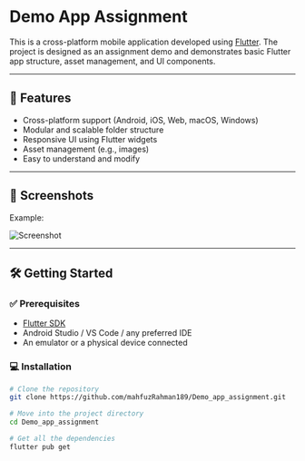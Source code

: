 # Demo App Assignment

This is a cross-platform mobile application developed using [Flutter](https://flutter.dev/). The project is designed as an assignment demo and demonstrates basic Flutter app structure, asset management, and UI components.

---

## 🚀 Features

- Cross-platform support (Android, iOS, Web, macOS, Windows)
- Modular and scalable folder structure
- Responsive UI using Flutter widgets
- Asset management (e.g., images)
- Easy to understand and modify

---

## 📸 Screenshots


Example:

![Screenshot](https://github.com/user-attachments/assets/9a4d4f3b-2f65-4eff-bab3-3e548c406474)


---

## 🛠️ Getting Started

### ✅ Prerequisites

- [Flutter SDK](https://flutter.dev/docs/get-started/install)
- Android Studio / VS Code / any preferred IDE
- An emulator or a physical device connected

### 💻 Installation

```bash
# Clone the repository
git clone https://github.com/mahfuzRahman189/Demo_app_assignment.git

# Move into the project directory
cd Demo_app_assignment

# Get all the dependencies
flutter pub get


